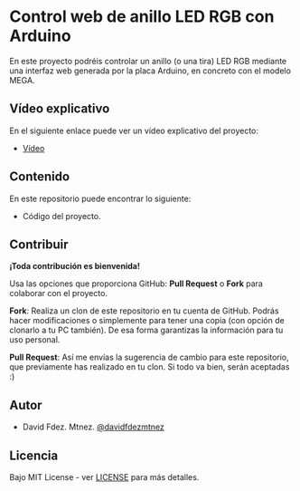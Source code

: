 # Control web de anillo LED RGB con Arduino

En este proyecto podréis controlar un anillo (o una tira) LED RGB mediante una interfaz web generada por la placa Arduino, en concreto con el modelo MEGA.

## Vídeo explicativo

En el siguiente enlace puede ver un vídeo explicativo del proyecto:

* [Vídeo](https://www.youtube.com/watch?v=N3cYhlmtQ3E)

## Contenido

En este repositorio puede encontrar lo siguiente:

* Código del proyecto.

## Contribuir

**¡Toda contribución es bienvenida!**

Usa las opciones que proporciona GitHub: **Pull Request** o **Fork** para colaborar con el proyecto.

**Fork**: Realiza un clon de este repositorio en tu cuenta de GitHub. Podrás hacer modificaciones o simplemente para tener una copia (con opción de clonarlo a tu PC también). De esa forma garantizas la información para tu uso personal.

**Pull Request**: Así me envías la sugerencia de cambio para este repositorio, que previamente has realizado en tu clon. Si todo va bien, serán aceptadas :)

## Autor

- David Fdez. Mtnez. [@davidfdezmtnez](https://twitter.com/davidfdezmtnez) 

## Licencia

Bajo MIT License - ver [LICENSE](LICENSE) para más detalles.

